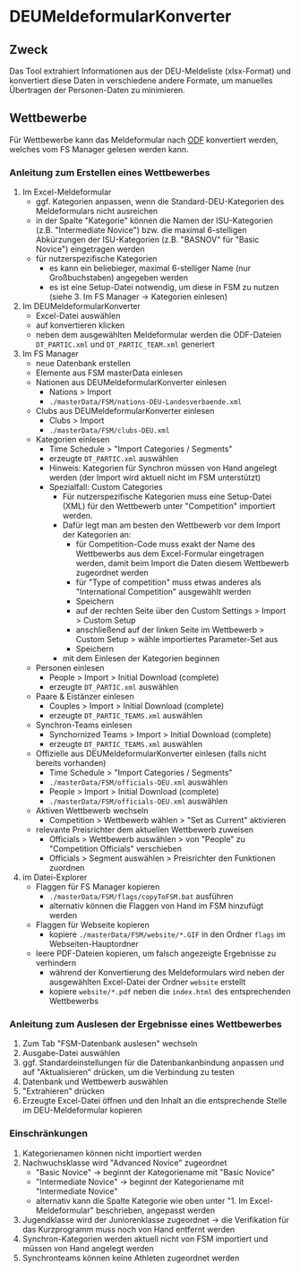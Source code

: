 # DEUMeldeformularKonverter

## Zweck
Das Tool extrahiert Informationen aus der DEU-Meldeliste (xlsx-Format) und konvertiert diese Daten in verschiedene andere Formate, 
um manuelles Übertragen der Personen-Daten zu minimieren.

## Wettbewerbe
Für Wettbewerbe kann das Meldeformular nach [ODF](https://odf.olympictech.org/project.htm) konvertiert werden, 
welches vom FS Manager gelesen werden kann.

### Anleitung zum Erstellen eines Wettbewerbes
1. Im Excel-Meldeformular
    - ggf. Kategorien anpassen, wenn die Standard-DEU-Kategorien des Meldeformulars nicht ausreichen
    - in der Spalte "Kategorie" können die Namen der ISU-Kategorien (z.B. "Intermediate Novice") bzw. die maximal 6-stelligen Abkürzungen der ISU-Kategorien (z.B. "BASNOV" für "Basic Novice") eingetragen werden
    - für nutzerspezifische Kategorien
        * es kann ein beliebieger, maximal 6-stelliger Name (nur Großbuchstaben) angegeben werden
        * es ist eine Setup-Datei notwendig, um diese in FSM zu nutzen (siehe 3. Im FS Manager -> Kategorien einlesen)
2. Im DEUMeldeformularKonverter
    - Excel-Datei auswählen
    - auf konvertieren klicken
    - neben dem ausgewählten Meldeformular werden die ODF-Dateien `DT_PARTIC.xml` und `DT_PARTIC_TEAM.xml` generiert 
3. Im FS Manager
    - neue Datenbank erstellen
    - Elemente aus FSM masterData einlesen
    - Nationen aus DEUMeldeformularKonverter einlesen
        * Nations > Import
        * `./masterData/FSM/nations-DEU-Landesverbaende.xml`
    - Clubs aus DEUMeldeformularKonverter einlesen
        * Clubs > Import
        * `./masterData/FSM/clubs-DEU.xml`
    - Kategorien einlesen
        * Time Schedule > "Import Categories / Segments"
        * erzeugte `DT_PARTIC.xml` auswählen
        * Hinweis: Kategorien für Synchron müssen von Hand angelegt werden (der Import wird aktuell nicht im FSM unterstützt)
        * Spezialfall: Custom Categories
            + Für nutzerspezifische Kategorien muss eine Setup-Datei (XML) für den Wettbewerb unter "Competition" importiert werden.
            + Dafür legt man am besten den Wettbewerb vor dem Import der Kategorien an:
                - für Competition-Code muss exakt der Name des Wettbewerbs aus dem Excel-Formular eingetragen werden, damit beim Import die Daten diesem Wettbewerb zugeordnet werden
                - für "Type of competition" muss etwas anderes als "International Competition" ausgewählt werden
                - Speichern
                - auf der rechten Seite über den Custom Settings > Import > Custom Setup
                - anschließend auf der linken Seite im Wettbewerb > Custom Setup > wähle importiertes Parameter-Set aus
                - Speichern
            + mit dem Einlesen der Kategorien beginnen
    - Personen einlesen
        * People > Import > Initial Download (complete)
        * erzeugte `DT_PARTIC.xml` auswählen
    - Paare & Eistänzer einlesen
        * Couples > Import > Initial Download (complete)
        * erzeugte `DT_PARTIC_TEAMS.xml` auswählen
    - Synchron-Teams einlesen
        * Synchornized Teams > Import > Initial Download (complete)
        * erzeugte `DT_PARTIC_TEAMS.xml` auswählen
    - Offizielle aus DEUMeldeformularKonverter einlesen (falls nicht bereits vorhanden)
        * Time Schedule > "Import Categories / Segments"
        * `./masterData/FSM/officials-DEU.xml` auswählen
        * People > Import > Initial Download (complete)
        * `./masterData/FSM/officials-DEU.xml` auswählen
    - Aktiven Wettbewerb wechseln
        * Competition > Wettbewerb wählen > "Set as Current" aktivieren
    - relevante Preisrichter dem aktuellen Wettbewerb zuweisen
        * Officials > Wettbewerb auswählen > von "People" zu "Competition Officials" verschieben
        * Officials > Segment auswählen > Preisrichter den Funktionen zuordnen
4. im Datei-Explorer
    - Flaggen für FS Manager kopieren
        * `./masterData/FSM/flags/copyToFSM.bat` ausführen
        * alternativ können die Flaggen von Hand im FSM hinzufügt werden
    - Flaggen für Webseite kopieren
        * kopiere `./masterData/FSM/website/*.GIF` in den Ordner `flags` im Webseiten-Hauptordner 
    - leere PDF-Dateien kopieren, um falsch angezeigte Ergebnisse zu verhindern
        * während der Konvertierung des Meldeformulars wird neben der ausgewählten Excel-Datei der Ordner `website` erstellt
        * kopiere `website/*.pdf` neben die `index.html` des entsprechenden Wettbewerbs

### Anleitung zum Auslesen der Ergebnisse eines Wettbewerbes
1. Zum Tab "FSM-Datenbank auslesen" wechseln
2. Ausgabe-Datei auswählen
3. ggf. Standardeinstellungen für die Datenbankanbindung anpassen und auf "Aktualisieren" drücken, um die Verbindung zu testen
4. Datenbank und Wettbewerb auswählen
5. "Extrahieren" drücken
6. Erzeugte Excel-Datei öffnen und den Inhalt an die entsprechende Stelle im DEU-Meldeformular kopieren

### Einschränkungen
1. Kategorienamen können nicht importiert werden
2. Nachwuchsklasse wird "Advanced Novice" zugeordnet
    - "Basic Novice" -> beginnt der Kategoriename mit "Basic Novice"
    - "Intermediate Novice" -> beginnt der Kategoriename mit "Intermediate Novice"
    - alternativ kann die Spalte Kategorie wie oben unter "1. Im Excel-Meldeformular" beschrieben, angepasst werden
3. Jugendklasse wird der Juniorenklasse zugeordnet -> die Verifikation für das Kurzprogramm muss noch von Hand entfernt werden
4. Synchron-Kategorien werden aktuell nicht von FSM importiert und müssen von Hand angelegt werden
4. Synchronteams können keine Athleten zugeordnet werden
